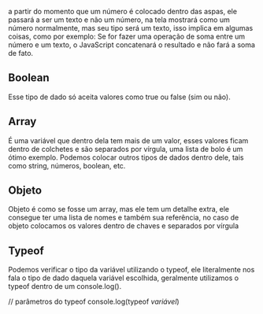 a partir do momento que um número é colocado dentro das aspas, ele passará a ser um texto e não um número, na tela mostrará como um número normalmente, mas seu tipo será um texto, isso implica em algumas coisas, como por exemplo: Se for fazer uma operação de soma entre um número e um texto, o JavaScript concatenará o resultado e não fará a soma de fato.

## Boolean

Esse tipo de dado só aceita valores como true ou false (sim ou não).

## Array

É uma variável que dentro dela tem mais de um valor, esses valores ficam dentro de colchetes e são separados por vírgula, uma lista de bolo é um ótimo exemplo. Podemos colocar outros tipos de dados dentro dele, tais como string, números, boolean, etc.

## Objeto

Objeto é como se fosse um array, mas ele tem um detalhe extra, ele consegue ter uma lista de nomes e também sua referência, no caso de objeto colocamos os valores dentro de chaves e separados por vírgula

## Typeof

Podemos verificar o tipo da variável utilizando o typeof, ele literalmente nos fala o tipo de dado daquela variável escolhida, geralmente utilizamos o typeof dentro de um console.log().

// parâmetros do typeof
console.log(typeof _variável_)

